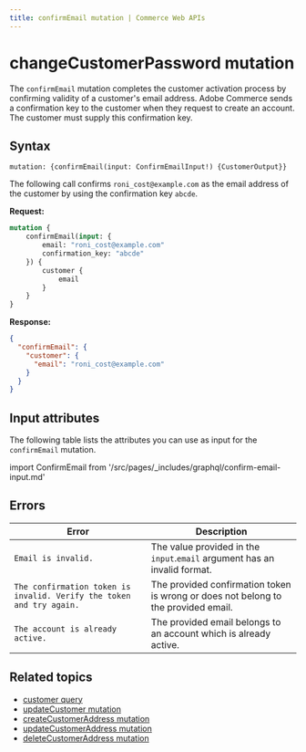 ```yaml
---
title: confirmEmail mutation | Commerce Web APIs
---
```


# changeCustomerPassword mutation

The `confirmEmail` mutation completes the customer activation process by confirming validity of a customer's email address. Adobe Commerce sends a confirmation key to the customer when they request to create an account. The customer must supply this confirmation key.

## Syntax

`mutation: {confirmEmail(input: ConfirmEmailInput!) {CustomerOutput}}`

The following call confirms `roni_cost@example.com` as the email address of the customer by using the confirmation key `abcde`.

**Request:**

```graphql
mutation {
    confirmEmail(input: {
        email: "roni_cost@example.com"
        confirmation_key: "abcde"
    }) {
        customer {
            email
        }
    }
}
```

**Response:**

```json
{
  "confirmEmail": {
    "customer": {
      "email": "roni_cost@example.com"
    }
  }
}
```

## Input attributes

The following table lists the attributes you can use as input for the `confirmEmail` mutation.

import ConfirmEmail from '/src/pages/_includes/graphql/confirm-email-input.md'

<ConfirmEmail />

## Errors

Error | Description
--- | ---
`Email is invalid.` | The value provided in the `input`.`email` argument has an invalid format.
`The confirmation token is invalid. Verify the token and try again.` | The provided confirmation token is wrong or does not belong to the provided email.
`The account is already active.` | The provided email belongs to an account which is already active.

## Related topics

*  [customer query](../queries/customer.md)
*  [updateCustomer mutation](update.md)
*  [createCustomerAddress mutation](create-address.md)
*  [updateCustomerAddress mutation](update-address.md)
*  [deleteCustomerAddress mutation](delete-address.md)
